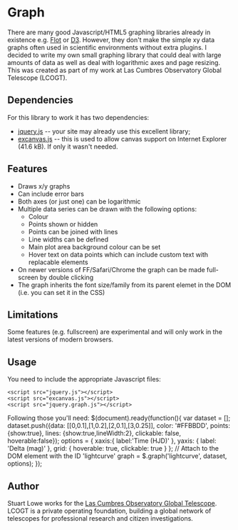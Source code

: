 Graph
=====

There are many good Javascript/HTML5 graphing libraries already in existence e.g. [Flot](https://github.com/flot/flot) or [D3](http://mbostock.github.com/d3/). However, they don't make the simple xy data graphs often used in scientific environments without extra plugins. I decided to write my own small graphing library that could deal with large amounts of data as well as deal with logarithmic axes and page resizing. This was created as part of my work at Las Cumbres Observatory Global Telescope (LCOGT).

Dependencies
------------

For this library to work it has two dependencies:

* [jquery.js](http://jquery.com/) -- your site may already use this excellent library;
* [excanvas.js](http://code.google.com/p/explorercanvas/) -- this is used to allow canvas support on Internet Explorer (41.6 kB). If only it wasn't needed.

Features
--------
* Draws x/y graphs
* Can include error bars
* Both axes (or just one) can be logarithmic
* Multiple data series can be drawn with the following options:
  * Colour
  * Points shown or hidden
  * Points can be joined with lines
  * Line widths can be defined
  * Main plot area background colour can be set
  * Hover text on data points which can include custom text with replacable elements
* On newer versions of FF/Safari/Chrome the graph can be made full-screen by double clicking
* The graph inherits the font size/family from its parent elemet in the DOM (i.e. you can set it in the CSS)


Limitations
-----------
Some features (e.g. fullscreen) are experimental and will only work in the latest versions of modern browsers.

Usage
-----
You need to include the appropriate Javascript files:

	<script src="jquery.js"></script>
	<script src="excanvas.js"></script>
	<script src="jquery.graph.js"></script>

Following those you'll need:
	$(document).ready(function(){
		var dataset = [];
		dataset.push({data: [[0,0.1],[1,0.2],[2,0.1],[3,0.25]], color: '#FFBBDD', points: {show:true}, lines: {show:true,lineWidth:2}, clickable: false, hoverable:false});
		options = {
			xaxis:{ label:'Time (HJD)' },
			yaxis: { label: 'Delta (mag)' },
			grid: { hoverable: true, clickable: true }
		};
		// Attach to the DOM element with the ID 'lightcurve'
		graph = $.graph('lightcurve', dataset, options);
	});


Author
------
Stuart Lowe works for the [Las Cumbres Observatory Global Telescope](http://lcogt.net/). LCOGT is a private operating foundation, building a global network of telescopes for professional research and citizen investigations.

